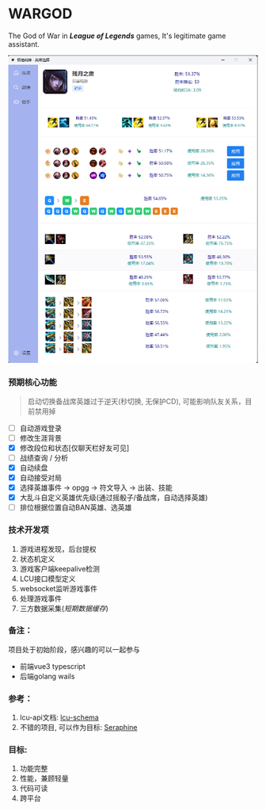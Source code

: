 # WARGOD

The God of War in ***League of Legends*** games, It's legitimate game assistant.

![alt text](docs/image.png)

### 预期核心功能

> 启动切换备战席英雄过于逆天(秒切换, 无保护CD), 可能影响队友关系，目前禁用掉

- [ ] 自动游戏登录
- [ ] 修改生涯背景
- [x] 修改段位和状态[仅聊天栏好友可见]
- [ ] 战绩查询 / 分析
- [x] 自动续盘
- [x] 自动接受对局
- [x] 选择英雄事件 -> opgg -> 符文导入 -> 出装、技能
- [x] 大乱斗自定义英雄优先级(通过摇骰子/备战席，自动选择英雄)
- [ ] 排位根据位置自动BAN英雄、选英雄

### 技术开发项

1. 游戏进程发现，后台提权
2. 状态机定义
3. 游戏客户端keepalive检测
4. LCU接口模型定义
5. websocket监听游戏事件
6. 处理游戏事件
7. 三方数据采集(*短期数据缓存*)

### 备注：

项目处于初始阶段，感兴趣的可以一起参与

- 前端vue3 typescript
- 后端golang wails

### 参考：

1. lcu-api文档: [lcu-schema](https://www.mingweisamuel.com/lcu-schema/tool/#/Plugin%20lol-chat/PutLolChatV1Me)
2. 不错的项目, 可以作为目标: [Seraphine](https://github.com/Zzaphkiel/Seraphine)

### 目标:

1. 功能完整
2. 性能，兼顾轻量
3. 代码可读
4. 跨平台

